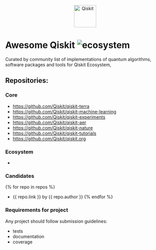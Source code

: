 <p align="center">
  <a href="https://qiskit.org/">
    <img alt="Qiskit" src="https://qiskit.org/images/qiskit-logo.png" width="70" />
  </a>
</p>

Awesome Qiskit ![ecosystem](https://img.shields.io/badge/Qiskit-Ecosystem-blueviolet)
===============

Curated by community list of implementations of quantum algorithms, software packages and tools for Qiskit Ecosystem, 

## Repositories:

### Core

- https://github.com/Qiskit/qiskit-terra
- https://github.com/Qiskit/qiskit-machine-learning
- https://github.com/Qiskit/qiskit-experiments
- https://github.com/Qiskit/qiskit-aer 
- https://github.com/Qiskit/qiskit-nature
- https://github.com/Qiskit/qiskit-tutorials
- https://github.com/Qiskit/qiskit.org


### Ecosystem

- 

### Candidates
{% for repo in repos %}
- {{ repo.link }} by {{ repo.author }}
{% endfor %}
  

### Requirements for project

Any project should follow submission guidelines: 
- tests
- documentation
- coverage



